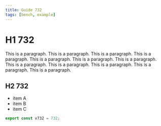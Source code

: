```yaml
---
title: Guide 732
tags: [bench, example]
---
```


# H1 732

This is a paragraph. This is a paragraph. This is a paragraph. This is a paragraph. This is a paragraph. This is a paragraph. This is a paragraph. This is a paragraph. This is a paragraph. This is a paragraph. This is a paragraph. This is a paragraph. 

## H2 732

- item A
- item B
- item C

```ts
export const v732 = 732;
```